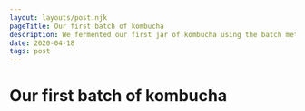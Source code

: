 ```yaml
---
layout: layouts/post.njk
pageTitle: Our first batch of kombucha
description: We fermented our first jar of kombucha using the batch method and a two litre mason jar
date: 2020-04-18
tags: post
---
```

# Our first batch of kombucha





